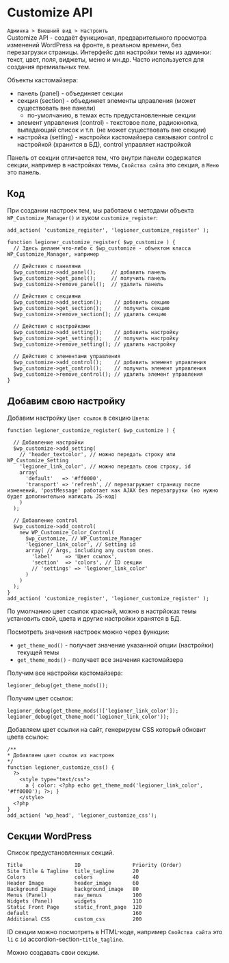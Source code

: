 # Customize API
`Админка > Внешний вид > Настроить`  
Customize API - создаёт функционал, предварительного просмотра изменений WordPress на фронте, в реальном времени, без перезагрузки страницы. Интерфейс для настройки темы из админки: текст, цвет, поля, виджеты, меню и мн.др. Часто используется для создания премиальных тем.

Объекты кастомайзера:
- панель (panel) - объединяет секции
- секция (section) - объединяет элементы цправления (может существовать вне панели)
  - по-умолчанию, в темах есть предустановленные секции
- элемент управления (control) - текстовое поле, радиокнопка, выпадающий список и т.п. (не может существовать вне секции)
- настройка (setting) - настройки кастомайзера связывают control с настройкой (хранится в БД), control управляет настройкой

Панель от секции отличается тем, что внутри панели содержатся секции, например в настройках темы, `Свойства сайта` это секция, а `Меню` это панель.

## Код
При создании настроек тем, мы работаем с методами объекта `WP_Customize_Manager()` и хуком `customize_register`:

    add_action( 'customize_register', 'legioner_customize_register' );

    function legioner_customize_register( $wp_customize ) {
      // Здесь делаем что-либо с $wp_customize - объектом класса WP_Customize_Manager, например

      // Действия с панелями
      $wp_customize->add_panel();     // добавить панель
      $wp_customize->get_panel();     // получить панель
      $wp_customize->remove_panel();  // удалить панель

      // Действия с секциями
      $wp_customize->add_section();    // добавить секцию
      $wp_customize->get_section();    // получить секцию
      $wp_customize->remove_section(); // удалить секцию

      // Действия с настройками
      $wp_customize->add_setting();    // добавить настройку
      $wp_customize->get_setting();    // получить настройку
      $wp_customize->remove_setting(); // удалить настройку

      // Действия с элементами управления
      $wp_customize->add_control();    // добавить элемент управления
      $wp_customize->get_control();    // получить элемент управления
      $wp_customize->remove_control(); // удалить элемент управления
    }

## Добавим свою настройку
Добавим настройку `Цвет ссылок` в секцию `Цвета`:

    function legioner_customize_register( $wp_customize ) {

      // Добавление настройки
      $wp_customize->add_setting(
        // 'header_textcolor', // можно передать строку или WP_Customize_Setting
        'legioner_link_color', // можно передать свою строку, id
        array(
          'default'   => '#ff0000',
          'transport' => 'refresh', // перезагружает страницу после изменений, 'postMessage' работает как AJAX без перезагрузки (но нужно будет дополнительно написать JS-код)
        )
      );

      // Добавление control
      $wp_customize->add_control(
        new WP_Customize_Color_Control(
          $wp_customize, // WP_Customize_Manager
          'legioner_link_color', // Setting id
          array( // Args, including any custom ones.
            'label'    => 'Цвет ссылок',
            'section'  => 'colors', // ID секции
            // 'settings' => 'legioner_link_color'
          )
        )
      );
    }
    add_action( 'customize_register', 'legioner_customize_register' );

По умолчанию цвет ссылок красный, можно в настрйоках темы установить свой, цвета и другие настройки хранятся в БД.

Посмотреть значения настроек можно через функции:
- `get_theme_mod()` - получает значение указанной опции (настройки) текущей темы
- `get_theme_mods()` - получает все значения кастомайзера

Получим все настройки кастомайзера:

    legioner_debug(get_theme_mods());

Получим цвет ссылок:

    legioner_debug(get_theme_mods()['legioner_link_color']);
    legioner_debug(get_theme_mod('legioner_link_color'));

Добавляем цвет ссылки на сайт, генерируем CSS который обновит цвета ссылок:

    /**
    * Добавляем цвет ссылок из настроек
    */
    function legioner_customize_css() {
      ?>
        <style type="text/css">
          a { color: <?php echo get_theme_mod('legioner_link_color', '#ff0000'); ?>; }
        </style>
      <?php
    }
    add_action( 'wp_head', 'legioner_customize_css');

## Секции WordPress
Список предустановленных секций.

    Title                 ID                 Priority (Order)
    Site Title & Tagline  title_tagline      20
    Colors                colors             40
    Header Image          header_image       60
    Background Image      background_image   80
    Menus (Panel)         nav_menus          100
    Widgets (Panel)       widgets            110
    Static Front Page     static_front_page  120
    default                                  160
    Additional CSS        custom_css         200

ID секции можно посмотреть в HTML-коде, например `Свойства сайта` это `li` с `id` accordion-section-`title_tagline`.

Можно создавать свои секции.
